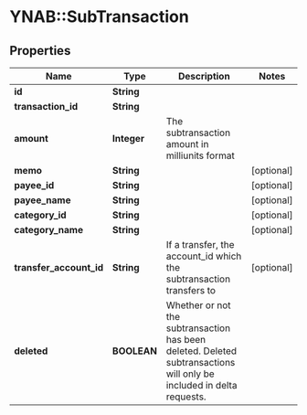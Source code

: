 # YNAB::SubTransaction

## Properties
Name | Type | Description | Notes
------------ | ------------- | ------------- | -------------
**id** | **String** |  | 
**transaction_id** | **String** |  | 
**amount** | **Integer** | The subtransaction amount in milliunits format | 
**memo** | **String** |  | [optional] 
**payee_id** | **String** |  | [optional] 
**payee_name** | **String** |  | [optional] 
**category_id** | **String** |  | [optional] 
**category_name** | **String** |  | [optional] 
**transfer_account_id** | **String** | If a transfer, the account_id which the subtransaction transfers to | [optional] 
**deleted** | **BOOLEAN** | Whether or not the subtransaction has been deleted.  Deleted subtransactions will only be included in delta requests. | 


